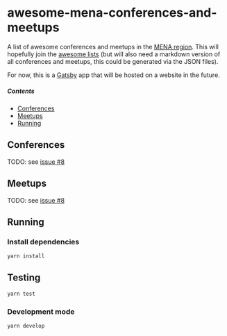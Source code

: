 # awesome-mena-conferences-and-meetups
A list of awesome conferences and meetups in the [MENA region](https://en.wikipedia.org/wiki/MENA). This will hopefully join the [awesome lists](https://github.com/sindresorhus/awesome#readme) (but will also need a markdown version of all conferences and meetups, this could be generated via the JSON files).

For now, this is a [Gatsby](https://www.gatsbyjs.org/) app that will be hosted on a website in the future.

##### Contents

- [Conferences](#conferences)
- [Meetups](#meetups)
- [Running](#running)

## Conferences
TODO: see [issue #8](/../../issues/8)

## Meetups

TODO: see [issue #8](/../../issues/8)

## Running

### Install dependencies

```bash
yarn install
```

## Testing

```bash
yarn test
```

### Development mode

```bash
yarn develop
```